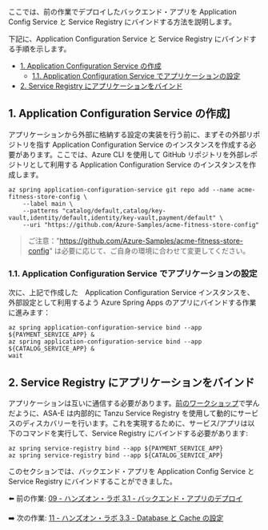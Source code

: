 ここでは、前の作業でデプロイしたバックエンド・アプリを Application Config Service と Service Registry にバインドする方法を説明します。

下記に、Application Configuration Service と Service Registry にバインドする手順を示します。
- [1. Application Configuration Service の作成](#1-create-application-configuration-service)
  - [1.1. Application Configuration Service でアプリケーションの設定](#11-configure-apps-to-application-configuration-service)
- [2. Service Registry にアプリケーションをバインド](#2-bind-apps-to-service-registry)


## 1. Application Configuration Service の作成]

アプリケーションから外部に格納する設定の実装を行う前に、まずその外部リポジトリを指す Application Configuration Service のインスタンスを作成する必要があります。ここでは、Azure CLI を使用して GitHub リポジトリを外部レポジトリとして利用する Application Configuration Service のインスタンスを作成します。

```shell
az spring application-configuration-service git repo add --name acme-fitness-store-config \
    --label main \
    --patterns "catalog/default,catalog/key-vault,identity/default,identity/key-vault,payment/default" \
    --uri "https://github.com/Azure-Samples/acme-fitness-store-config"
```

> ご注意："https://github.com/Azure-Samples/acme-fitness-store-config" は必要に応じて、ご自身の環境に合わせて変更してください。

### 1.1. Application Configuration Service でアプリケーションの設定

次に、上記で作成した　Application Configuration Service インスタンスを、外部設定として利用するよう Azure Spring Apps のアプリにバインドする作業に進みます：

```shell
az spring application-configuration-service bind --app ${PAYMENT_SERVICE_APP} &
az spring application-configuration-service bind --app ${CATALOG_SERVICE_APP} &
wait
```

## 2. Service Registry にアプリケーションをバインド

アプリケーションは互いに通信する必要があります。[前のワークショップ](../07-asa-e-components-overview/service-registry/README-jp.md)で学んだように、ASA-E は内部的に Tanzu Service Registry を使用して動的にサービスのディスカバリーを行います。これを実現するために、サービス/アプリは以下のコマンドを実行して、Service Registry にバインドする必要があります:

```shell
az spring service-registry bind --app ${PAYMENT_SERVICE_APP}
az spring service-registry bind --app ${CATALOG_SERVICE_APP}
```

このセクションでは、バックエンド・アプリを Application Config Service と Service Registry にバインドすることができました。


⬅️ 前の作業: [09 - ハンズオン・ラボ 3.1 - バックエンド・アプリのデプロイ](../09-hol-3.1-deploy-backend-apps/README.md)

➡️ 次の作業: [11 - ハンズオン・ラボ 3.3 - Database と Cache の設定](../11-hol-3.3-configure-database-cache/README.md)
